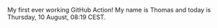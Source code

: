 My first ever working GitHub Action!
My name is Thomas and today is Thursday, 10 August, 08:19 CEST. 
